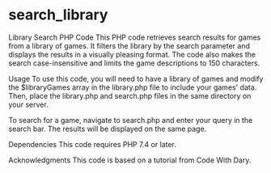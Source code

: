 # search_library

Library Search PHP Code
This PHP code retrieves search results for games from a library of games. It filters the library by the search parameter and displays the results in a visually pleasing format. The code also makes the search case-insensitive and limits the game descriptions to 150 characters.

Usage
To use this code, you will need to have a library of games and modify the $libraryGames array in the library.php file to include your games' data. Then, place the library.php and search.php files in the same directory on your server.

To search for a game, navigate to search.php and enter your query in the search bar. The results will be displayed on the same page.

Dependencies
This code requires PHP 7.4 or later.

Acknowledgments
This code is based on a tutorial from Code With Dary.
